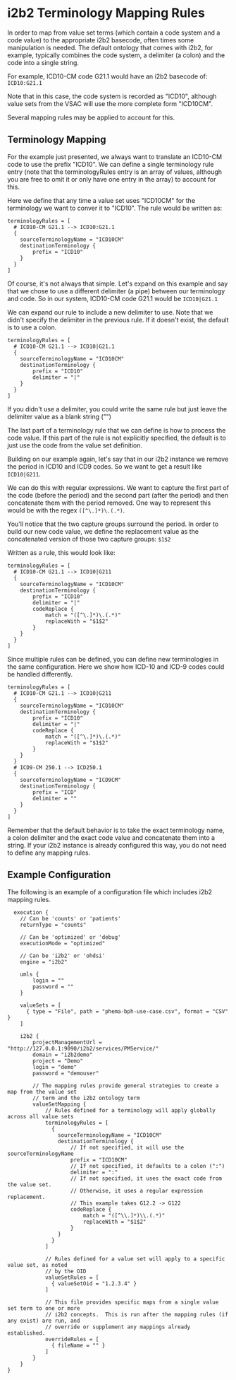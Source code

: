 # i2b2 Terminology Mapping Rules

In order to map from value set terms (which contain a code system and a code value) to the appropriate i2b2 basecode,
often times some manipulation is needed.  The default ontology that comes with i2b2, for example, typically combines
the code system, a delimiter (a colon) and the code into a single string.

For example, ICD10-CM code G21.1 would have an i2b2 basecode of:
`` ICD10:G21.1 ``

Note that in this case, the code system is recorded as "ICD10", although value sets from the VSAC will use the more
complete form "ICD10CM".

Several mapping rules may be applied to account for this.

## Terminology Mapping
For the example just presented, we always want to translate an ICD10-CM code to use the prefix "ICD10".
We can define a single terminology rule entry (note that the terminologyRules entry is an array of values, although
you are free to omit it or only have one entry in the array) to account for this.

Here we define that any time a value set uses "ICD10CM" for the terminology we want to conver it to "ICD10".  The rule
would be written as:

```
terminologyRules = [
  # ICD10-CM G21.1 --> ICD10:G21.1
  {
    sourceTerminologyName = "ICD10CM"
    destinationTerminology {
        prefix = "ICD10"
    }
  }
]
```

Of course, it's not always that simple.  Let's expand on this example and say that we chose to use a different delimiter
(a pipe) between our terminology and code.  So in our system, ICD10-CM code G21.1 would be `` ICD10|G21.1 ``

We can expand our rule to include a new delimiter to use.  Note that we didn't specify the delimiter in the previous rule.
If it doesn't exist, the default is to use a colon.

```
terminologyRules = [
  # ICD10-CM G21.1 --> ICD10|G21.1
  {
    sourceTerminologyName = "ICD10CM"
    destinationTerminology {
        prefix = "ICD10"
        delimiter = "|"
    }
  }
]
```

If you didn't use a delimiter, you could write the same rule but just leave the delimiter value as a blank string ("")

The last part of a terminology rule that we can define is how to process the code value.  If this part of the rule is not
explicitly specified, the default is to just use the code from the value set definition.

Building on our example again, let's say that in our i2b2 instance we remove the period in ICD10 and ICD9 codes.  So we
want to get a result like `` ICD10|G211 ``.

We can do this with regular expressions.  We want to capture the first part of the code (before the period) and the second
part (after the period) and then concatenate them with the period removed.  One way to represent this would be with the
regex ``([^\.]*)\.(.*)``.

You'll notice that the two capture groups surround the period.  In order to build our new code value, we define the replacement
value as the concatenated version of those two capture groups: ``$1$2``

Written as a rule, this would look like:

```
terminologyRules = [
  # ICD10-CM G21.1 --> ICD10|G211
  {
    sourceTerminologyName = "ICD10CM"
    destinationTerminology {
        prefix = "ICD10"
        delimiter = "|"
        codeReplace {
            match = "([^\.]*)\.(.*)"
            replaceWith = "$1$2"
        }
    }
  }
]
```

Since multiple rules can be defined, you can define new terminologies in the same configuration.  Here we show how ICD-10
and ICD-9 codes could be handled differently.

```
terminologyRules = [
  # ICD10-CM G21.1 --> ICD10|G211
  {
    sourceTerminologyName = "ICD10CM"
    destinationTerminology {
        prefix = "ICD10"
        delimiter = "|"
        codeReplace {
            match = "([^\.]*)\.(.*)"
            replaceWith = "$1$2"
        }
    }
  }
  # ICD9-CM 250.1 --> ICD250.1
  {
    sourceTerminologyName = "ICD9CM"
    destinationTerminology {
        prefix = "ICD"
        delimiter = ""
    }
  }
]
```

Remember that the default behavior is to take the exact terminology name, a colon delimiter and the exact code value and
concatenate them into a string.  If your i2b2 instance is already configured this way, you do not need to define any
mapping rules.


## Example Configuration
The following is an example of a configuration file which includes i2b2 mapping rules.

```
  execution {
    // Can be 'counts' or 'patients'
    returnType = "counts"

    // Can be 'optimized' or 'debug'
    executionMode = "optimized"

    // Can be 'i2b2' or 'ohdsi'
    engine = "i2b2"

    umls {
        login = ""
        password = ""
    }

    valueSets = [
      { type = "File", path = "phema-bph-use-case.csv", format = "CSV" }
    ]

    i2b2 {
        projectManagementUrl = "http://127.0.0.1:9090/i2b2/services/PMService/"
        domain = "i2b2demo"
        project = "Demo"
        login = "demo"
        password = "demouser"

        // The mapping rules provide general strategies to create a map from the value set
        // term and the i2b2 ontology term
        valueSetMapping {
            // Rules defined for a terminology will apply globally across all value sets
            terminologyRules = [
              {
                sourceTerminologyName = "ICD10CM"
                destinationTerminology {
                    // If not specified, it will use the sourceTerminologyName
                    prefix = "ICD10CM"
                    // If not specified, it defaults to a colon (":")
                    delimiter = ":"
                    // If not specified, it uses the exact code from the value set.
                    // Otherwise, it uses a regular expression replacement.
                    // This example takes G12.2 -> G122
                    codeReplace {
                        match = "([^\\.]*)\\.(.*)"
                        replaceWith = "$1$2"
                    }
                }
              }
            ]

            // Rules defined for a value set will apply to a specific value set, as noted
            // by the OID
            valueSetRules = [
              { valueSetOid = "1.2.3.4" }
            ]

            // This file provides specific maps from a single value set term to one or more
            // i2b2 concepts.  This is run after the mapping rules (if any exist) are run, and
            // override or supplement any mappings already established.
            overrideRules = [
              { fileName = "" }
            ]
        }
    }
}
```